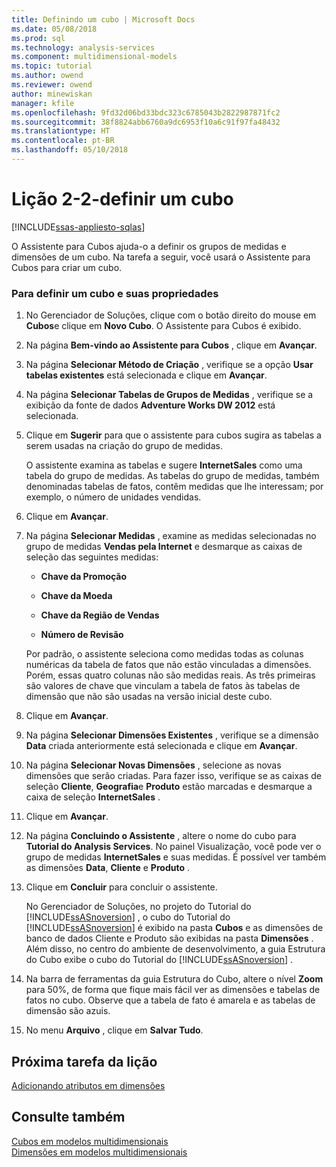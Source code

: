 ```yaml
---
title: Definindo um cubo | Microsoft Docs
ms.date: 05/08/2018
ms.prod: sql
ms.technology: analysis-services
ms.component: multidimensional-models
ms.topic: tutorial
ms.author: owend
ms.reviewer: owend
author: minewiskan
manager: kfile
ms.openlocfilehash: 9fd32d06bd33bdc323c6785043b2822987871fc2
ms.sourcegitcommit: 38f8824abb6760a9dc6953f10a6c91f97fa48432
ms.translationtype: HT
ms.contentlocale: pt-BR
ms.lasthandoff: 05/10/2018
---
```

# <a name="lesson-2-2---defining-a-cube"></a>Lição 2-2-definir um cubo
[!INCLUDE[ssas-appliesto-sqlas](../includes/ssas-appliesto-sqlas.md)]

O Assistente para Cubos ajuda-o a definir os grupos de medidas e dimensões de um cubo. Na tarefa a seguir, você usará o Assistente para Cubos para criar um cubo.  
  
### <a name="to-define-a-cube-and-its-properties"></a>Para definir um cubo e suas propriedades  
  
1.  No Gerenciador de Soluções, clique com o botão direito do mouse em **Cubos**e clique em **Novo Cubo**. O Assistente para Cubos é exibido.  
  
2.  Na página **Bem-vindo ao Assistente para Cubos** , clique em **Avançar**.  
  
3.  Na página **Selecionar Método de Criação** , verifique se a opção **Usar tabelas existentes** está selecionada e clique em **Avançar**.  
  
4.  Na página **Selecionar Tabelas de Grupos de Medidas** , verifique se a exibição da fonte de dados **Adventure Works DW 2012** está selecionada.  
  
5.  Clique em **Sugerir** para que o assistente para cubos sugira as tabelas a serem usadas na criação do grupo de medidas.  
  
    O assistente examina as tabelas e sugere **InternetSales** como uma tabela do grupo de medidas. As tabelas do grupo de medidas, também denominadas tabelas de fatos, contêm medidas que lhe interessam; por exemplo, o número de unidades vendidas.  
  
6.  Clique em **Avançar**.  
  
7.  Na página **Selecionar Medidas** , examine as medidas selecionadas no grupo de medidas **Vendas pela Internet** e desmarque as caixas de seleção das seguintes medidas:  
  
    -   **Chave da Promoção**  
  
    -   **Chave da Moeda**  
  
    -   **Chave da Região de Vendas**  
  
    -   **Número de Revisão**  
  
    Por padrão, o assistente seleciona como medidas todas as colunas numéricas da tabela de fatos que não estão vinculadas a dimensões. Porém, essas quatro colunas não são medidas reais. As três primeiras são valores de chave que vinculam a tabela de fatos às tabelas de dimensão que não são usadas na versão inicial deste cubo.  
  
8.  Clique em **Avançar**.  
  
9. Na página **Selecionar Dimensões Existentes** , verifique se a dimensão **Data** criada anteriormente está selecionada e clique em **Avançar**.  
  
10. Na página **Selecionar Novas Dimensões** , selecione as novas dimensões que serão criadas. Para fazer isso, verifique se as caixas de seleção **Cliente**, **Geografia**e **Produto** estão marcadas e desmarque a caixa de seleção **InternetSales** .  
  
11. Clique em **Avançar**.  
  
12. Na página **Concluindo o Assistente** , altere o nome do cubo para **Tutorial do Analysis Services**. No painel Visualização, você pode ver o grupo de medidas **InternetSales** e suas medidas. É possível ver também as dimensões **Data**, **Cliente** e **Produto** .  
  
13. Clique em **Concluir** para concluir o assistente.  
  
    No Gerenciador de Soluções, no projeto do Tutorial do [!INCLUDE[ssASnoversion](../includes/ssasnoversion-md.md)] , o cubo do Tutorial do [!INCLUDE[ssASnoversion](../includes/ssasnoversion-md.md)] é exibido na pasta **Cubos** e as dimensões de banco de dados Cliente e Produto são exibidas na pasta **Dimensões** . Além disso, no centro do ambiente de desenvolvimento, a guia Estrutura do Cubo exibe o cubo do Tutorial do [!INCLUDE[ssASnoversion](../includes/ssasnoversion-md.md)] .  
  
14. Na barra de ferramentas da guia Estrutura do Cubo, altere o nível **Zoom** para 50%, de forma que fique mais fácil ver as dimensões e tabelas de fatos no cubo. Observe que a tabela de fato é amarela e as tabelas de dimensão são azuis.  
  
15. No menu **Arquivo** , clique em **Salvar Tudo**.  
  
## <a name="next-task-in-lesson"></a>Próxima tarefa da lição  
[Adicionando atributos em dimensões](../analysis-services/lesson-2-3-adding-attributes-to-dimensions.md)  
  
## <a name="see-also"></a>Consulte também  
[Cubos em modelos multidimensionais](../analysis-services/multidimensional-models/cubes-in-multidimensional-models.md)  
[Dimensões em modelos multidimensionais](../analysis-services/multidimensional-models/dimensions-in-multidimensional-models.md)  
  
  
  
